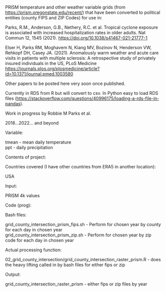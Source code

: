 PRISM temperature and other weather variable grids (from https://prism.oregonstate.edu/recent/) that have been converted to political entities (county FIPS and ZIP Codes) for use in:

Parks, R.M., Anderson, G.B., Nethery, R.C. et al. Tropical cyclone exposure is associated with increased hospitalization rates in older adults. Nat Commun 12, 1545 (2021). https://doi.org/10.1038/s41467-021-21777-1

Elser H, Parks RM, Moghavem N, Kiang MV, Bozinov N, Henderson VW, Rehkopf DH, Casey JA. (2021). Anomalously warm weather and acute care visits in patients with multiple sclerosis: A retrospective study of privately insured individuals in the US, PLoS Medicine https://journals.plos.org/plosmedicine/article?id=10.1371/journal.pmed.1003580

Other papers to be posted here very soon once published.

Currently in RDS from R but will convert to csv. In Python easy to load RDS files (https://stackoverflow.com/questions/40996175/loading-a-rds-file-in-pandas).

Work in progress by Robbie M Parks et al.

2018...2022... and beyond

Variable:

tmean - mean daily temperature\
ppt - daily precipitation

Contents of project:

Countries covered (I have other countries from ERA5 in another location):

USA 

Input:

PRISM 4k values

Code (prog):

Bash files:

grid_county_intersection_prism_fips.sh  - Perform for chosen year by county for each day in chosen year\
grid_county_intersection_prism_zip.sh   - Perform for chosen year by zip code for each day in chosen year

Actual processing function:

02_grid_county_intersection/grid_county_intersection_raster_prism.R - does the heavy lifting called in by bash files for either fips or zip

Output:

grid_county_intersection_raster_prism - either fips or zip files by year
